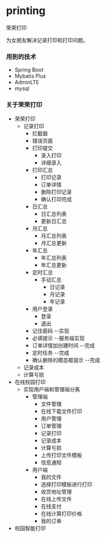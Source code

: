 # printing
荣荣打印

为女朋友解决记录打印和打印问题。

### 用到的技术

* Spring Boot
* Mybatis Plus
* AdminLTE
* mysql

### 关于荣荣打印

* 荣荣打印
  * 记录打印
    * 拦截器
    * 错误页面
    * 打印提交
      * 录入打印
      * 详细录入
    * 打印汇总
      * 打印记录
      * 订单详情
      * 删除打印记录
      * 确认打印完成
    * 日汇总
      * 日汇总列表
      * 更新日汇总
    * 月汇总
      * 月汇总列表
      * 月汇总更新
    * 年汇总
      * 年汇总列表
      * 年汇总更新
    * 定时汇总
      * 手动汇总
        * 日记录
        * 月记录
        * 年记录
    * 用户登录
      * 登录
      * 退出
    * 记住密码 --实现
    * 必填提示  --服务端实现
    * 订单详情加创建时间   --完成
    * 定时任务  --完成
    * 确认删除的模态框提示  --完成
  * 记录成本
  * 计算亏损
* 在线校园打印
  * 实现用户端和管理端分离
    * 管理端
      * 文件管理
      * 在线下载文件打印
      * 用户管理
      * 订单管理
      * 记录打印
      * 记录成本
      * 计算亏损
      * 上传打印文件模板
      * 信息通知
    * 用户端
      * 我的文件
      * 选择打印模板进行打印
      * 收货地址管理
      * 在线上传文件
      * 在线支付
      * 在线计算打印价格
      * 我的订单
* 校园智能打印